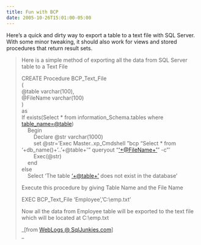 ```yaml
---
title: Fun with BCP
date: 2005-10-26T15:01:00-05:00
---
```

Here&#8217;s a quick and dirty way to export a table to a text file with SQL Server. With some minor tweaking, it should also work for views and stored procedures that return result sets.

> 
> 
> Here is a simple method of exporting all the data from SQL Server table to a Text File
> 
> CREATE Procedure BCP\_Text\_File  
> (   
> @table varchar(100),   
> @FileName varchar(100)   
> )   
> as   
> If exists(Select * from information_Schema.tables where <table_name=@table>)  
>     Begin  
>         Declare @str varchar(1000)   
>         set @str=&#8217;Exec Master..xp\_Cmdshell &#8221;bcp &#8220;Select * from &#8216;+db\_name()+&#8217;..&#8217;+@table+'&#8221; queryout &#8220;[&#8216;+@FileName+&#8217;](mailto:)&#8221; -c&#8221;&#8217;   
>         Exec(@str)   
>     end  
> else  
>     Select &#8216;The table [&#8216;+@table+&#8217;](mailto:) does not exist in the database&#8217;
> 
> Execute this procedure by giving Table Name and the File Name
> 
> EXEC BCP\_Text\_File &#8216;Employee&#8217;,&#8217;C:\emp.txt&#8217;
> 
> Now all the data from Employee table will be exported to the text file which will be located at C:\emp.txt
> 
> _[from [WebLogs @ SqlJunkies.com](http://www.sqljunkies.com/WebLog/madhivanan/archive/2005/10/26/17217.aspx "BCP - Export data to Text File")]  
>_
